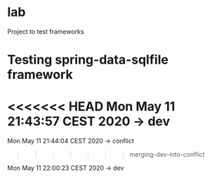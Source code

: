 # lab
Project to test frameworks

# Testing spring-data-sqlfile framework

<<<<<<< HEAD
Mon May 11 21:43:57 CEST 2020 -> dev 
=======
Mon May 11 21:44:04 CEST 2020 -> conflict 
>>>>>>> merging-dev-into-conflict

Mon May 11 22:00:23 CEST 2020 -> dev 

